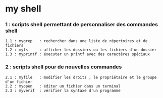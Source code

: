 # my shell
### 1 : scripts shell permettant de personnaliser des commandes shell
```
1.1 : mygrep   : rechercher dans une liste de répertoires et de fichiers
1.2 : myls     : afficher les dossiers ou les fichiers d'un dossier
1.3 : myprintf : éxecuter un printf avec des caractères spéciaux
```
### 2 : scripts shell pour de nouvelles commandes
```
2.1 : myfile   : modifier les droits , le propriétaire et le groupe d'un fichier
2.2 : myopen   : éditer un fichier dans un terminal
2.3 : myverif  : vérifier la syntaxe d'un programme
```
